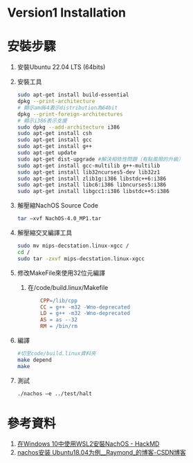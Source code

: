 # Version1 Installation

# 安裝步驟

1. 安裝Ubuntu 22.04 LTS (64bits)
2. 安裝工具
    
    ```bash
    sudo apt-get install build-essential
    dpkg --print-architecture
    # 顯示amd64表示distribution為64bit
    dpkg --print-foreign-architectures
    # 顯示i386表示支援
    sudo dpkg --add-architecture i386
    sudo apt-get install csh
    sudo apt-get install gcc
    sudo apt-get install g++
    sudo apt-get update
    sudo apt-get dist-upgrade #解決相依性問題（有點風險的升級）
    sudo apt-get install gcc-multilib g++-multilib
    sudo apt-get install lib32ncurses5-dev lib32z1
    sudo apt-get install zlib1g:i386 libstdc++6:i386
    sudo apt-get install libc6:i386 libncurses5:i386
    sudo apt-get install libgcc1:i386 libstdc++5:i386
    ```
    
3. 解壓縮NachOS Source Code
    
    ```bash
    tar –xvf NachOS-4.0_MP1.tar
    ```
    
4. 解壓縮交叉編譯工具
    
    ```bash
    sudo mv mips-decstation.linux-xgcc /
    cd /
    sudo tar -zxvf mips-decstation.linux-xgcc
    ```
    
5. 修改MakeFile來使用32位元編譯
    1. 在/code/build.linux/Makefile
        
        ```makefile
            CPP=/lib/cpp
            CC = g++ -m32 -Wno-deprecated
            LD = g++ -m32 -Wno-deprecated
            AS = as --32
            RM = /bin/rm
        ```
        
6. 編譯
    
    ```bash
    #切至code/build.linux資料夾
    make depend
    make
    ```
    
7. 測試
    
    ```bash
    ./nachos –e ../test/halt
    ```
    
# 參考資料

1. [在Windows 10中使用WSL2安裝NachOS - HackMD](https://hackmd.io/@seanpeng12/HkrEHYsu5#%E5%9C%A8Windows-10%E4%B8%AD%E4%BD%BF%E7%94%A8WSL2%E5%AE%89%E8%A3%9DNachOS) 
2. [nachos安装 Ubuntu18.04为例__Raymond_的博客-CSDN博客](https://blog.csdn.net/weixin_43745072/article/details/105764548)
